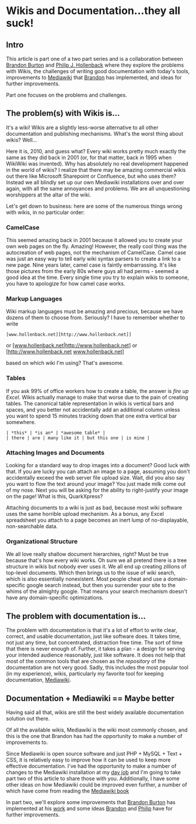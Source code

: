 # Wikis and Documentation...they all suck! #

## Intro ##

This article is part one of a two part series and is a collaboration between
[Brandon Burton][solarce] and [Philip J. Hollenback][philiph] where they
explore the problems with Wikis, the challenges of writing good documentation
with today's tools, improvements to [Mediawiki][mediawiki] that
[Brandon][solarce] has implemented, and ideas for further improvements.

Part one focuses on the problems and challenges.

## The problem(s) with Wikis is... ##

It's a wiki!  Wikis are a slightly less-worse alternative to all other
documentation and publishing mechanisms. What's the worst thing about
wikis?  Well...

Here it is, 2010, and guess what? Every wiki works pretty much exactly
the same as they did back in 2001 (or, for that matter, back in 1995
when WikiWiki was invented).  Why has absolutely no real development
happened in the world of wikis?  I realize that there may be amazing
commercial wikis out there like Microsoft Sharepoint or Confluence,
but who uses them? Instead we all blindly set up our own Mediawiki
installations over and over again, with all the same annoyances and
problems. We are all unquestioning worshippers at the altar of the
wiki.

Let's get down to business: here are some of the numerous things
wrong with wikis, in no particular order:

### CamelCase

This seemed amazing back in 2001 because it allowed you to create your
own web pages on the fly. Amazing! However, the really cool thing was
the autocreation of web pages, not the mechanism of CamelCase.
Camel case was just an easy way to tell early wiki syntax parsers to
create a link to a new page. Nine years later, camel case is faintly
embarrassing.  It's like those pictures from the early 80s where guys
all had perms - seemed a good idea at the time.  Every single time
you try to explain wikis to someone, you have to apologize for how
camel case works.

### Markup Languages

Wiki markup languages must be amazing and precious, because we have
dozens of them to choose from.  Seriously? I have to remember whether
to write

    [www.hollenback.net][http://www.hollenback.net]]
or
    [www.hollenback.net|http://www.hollenback.net]
or
    [http://www.hollenback.net www.hollenback.net]

based on which wiki I'm using?  That's awesome.

### Tables

If you ask 99% of office workers how to create a table, the answer is
*fire up Excel*.  Wikis actually manage to make that worse due to the
pain of creating tables.  The canonical table representation in wikis
is vertical bars and spaces, and you better not accidentally add an
additional column unless you want to spend 15 minutes tracking down
that one extra vertical bar somewhere.

    | *this* | *is an* | *awesome table* |
    | there | are | many like it | but this one | is mine |

### Attaching Images and Documents

Looking for a standard way to drop images into a document?  Good luck
with that. If you are lucky you can attach an image to a page,
assuming you don't accidentally exceed the web server file upload
size.  Wait, did you also say you want to flow the text around your
image?  You just made milk come out of my nose. Next you will be
asking for the ability to right-justify your image on the page! What
is this, QuarkXpress?

Attaching documents to a wiki is just as bad, because most wiki
software uses the same horrible upload mechanism.  As a bonus, any
Excel spreadsheet you attach to a page becomes an inert lump of
no-displayable, non-searchable data.

### Organizational Structure

We all love really shallow document hierarchies, right?  Must be true
because that's how every wiki works. Oh sure we all pretend there is a
tree structure in wikis but nobody ever uses it.  We all end up
creating zillions of top-level documents.  Which then brings us to the
issue of wiki search, which is also essentially nonexistent.  Most
people cheat and use a domain-specific google search instead, but then
you surrender your site to the whims of the almighty google.  That
means your search mechanism doesn't have any domain-specific
optimizations.


## The problem with documentation is... ##

The problem with documentation is that it's a lot of effort to write clear,
correct, and usable documentation, just like software does. It takes time, not
just any time, but concentrated, distraction free time. The sort of time that
there is never enough of. Further, it takes a plan - a design for serving your
intended audience reasonably, just like software. It does not help that most of
the common tools that are chosen as the _repository_ of the documentation are
not very good.  Sadly, this includes the most popular tool (in my experience),
wikis, particularly my favorite tool for keeping documentation,
[Mediawiki][mediawiki].

## Documentation + Mediawiki == Maybe better ##

Having said all that, wikis are still the best widely available documentation
solution out there.  

Of all the available wikis, Mediawiki is the wiki most commonly chosen, and
this is the one that Brandon has had the opportunity to make a number of
improvements to.

Since Mediawiki is open source software and just PHP + MySQL + Text +
CSS, it is relatively easy to improve how it can be used to keep more effective
documentation. I've had the opportunity to make a number of changes to the
Mediawiki installation at my [day job][reliam] and I'm going to take part two
of this article to share those with you. Additionally, I have some other ideas
on how Mediawiki could be improved even further, a number of which have come
from reading the [Mediawiki book][mediawiki book]

In part two, we'll explore some improvements that [Brandon Burton][solarce] has
implemented at his [work][reliam] and some ideas [Brandon][solarce] and
[Philip][philiph] have for further improvements.

[solarce]: http://www.twitter.com/solarce
[philiph]: http://www.twitter.com/philiph
[mediawiki]: http://www.mediawiki.org/
[reliam]: http:/www.reliam.com/
[mediawiki book]: http://oreilly.com/catalog/9780596519681
